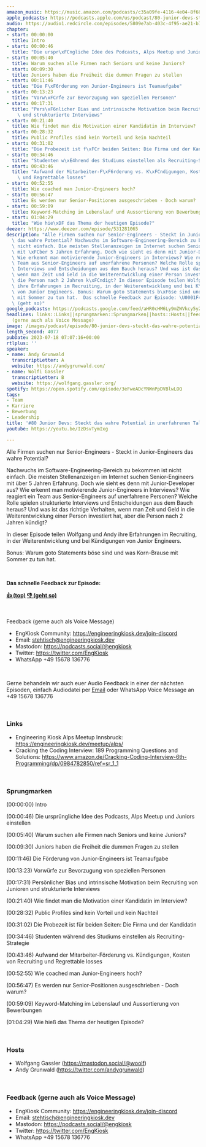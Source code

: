```yaml
---
amazon_music: https://music.amazon.com/podcasts/c35a09fe-4116-4e04-8f68-77d61b112e46/episodes/79f0c2a2-ed07-4b0b-bf64-c662c83a7879/engineering-kiosk-80-junior-devs-steckt-das-wahre-potential-in-unerfahrenen-talenten
apple_podcasts: https://podcasts.apple.com/us/podcast/80-junior-devs-steckt-das-wahre-potential-in-unerfahrenen/id1603082924?i=1000621483681&uo=4
audio: https://audio1.redcircle.com/episodes/5809e7ab-403c-4f95-ae21-b7b0b1f2128a/stream.mp3
chapter:
- start: 00:00:00
  title: Intro
- start: 00:00:46
  title: "Die urspr\xFCngliche Idee des Podcasts, Alps Meetup und Juniors einstellen"
- start: 00:05:40
  title: Warum suchen alle Firmen nach Seniors und keine Juniors?
- start: 00:09:30
  title: Juniors haben die Freiheit die dummen Fragen zu stellen
- start: 00:11:46
  title: "Die F\xF6rderung von Junior-Engineers ist Teamaufgabe"
- start: 00:13:23
  title: "Vorw\xFCrfe zur Bevorzugung von speziellen Personen"
- start: 00:17:31
  title: "Pers\xF6nlicher Bias und intrinsische Motivation beim Recruiting von Junioren\
    \ und strukturierte Interviews"
- start: 00:21:40
  title: Wie findet man die Motivation einer Kandidatin im Interview?
- start: 00:28:32
  title: Public Profiles sind kein Vorteil und kein Nachteil
- start: 00:31:02
  title: "Die Probezeit ist f\xFCr beiden Seiten: Die Firma und der Kandidatin"
- start: 00:34:46
  title: "Studenten w\xE4hrend des Studiums einstellen als Recruiting-Strategie"
- start: 00:43:46
  title: "Aufwand der Mitarbeiter-F\xF6rderung vs. K\xFCndigungen, Kosten von Recruiting\
    \ und Regrettable losses"
- start: 00:52:55
  title: Wie coached man Junior-Engineers hoch?
- start: 00:56:47
  title: Es werden nur Senior-Positionen ausgeschrieben - Doch warum?
- start: 00:59:09
  title: Keyword-Matching im Lebenslauf und Aussortierung von Bewerbungen
- start: 01:04:29
  title: "Wie hie\xDF das Thema der heutigen Episode?"
deezer: https://www.deezer.com/episode/531281065
description: "Alle Firmen suchen nur Senior-Engineers - Steckt in Junior-Engineers\
  \ das wahre Potential? Nachwuchs im Software-Engineering-Bereich zu bekommen ist\
  \ nicht einfach. Die meisten Stellenanzeigen im Internet suchen Senior-Engineers\
  \ mit \xFCber 5 Jahren Erfahrung. Doch wie sieht es denn mit Junior-Developer aus?\
  \ Wie erkennt man motivierende Junior-Engineers in Interviews? Wie reagiert ein\
  \ Team aus Senior-Engineers auf unerfahrene Personen? Welche Rolle spielen strukturierte\
  \ Interviews und Entscheidungen aus dem Bauch heraus? Und was ist das richtige Verhalten,\
  \ wenn man Zeit und Geld in die Weiterentwicklung einer Person investiert hat, aber\
  \ die Person nach 2 Jahren k\xFCndigt? In dieser Episode teilen Wolfgang und Andy\
  \ ihre Erfahrungen im Recruiting, in der Weiterentwicklung und bei K\xFCndigungen\
  \ von Junior Engineers. Bonus: Warum goto Statements b\xF6se sind und was Korn-Brause\
  \ mit Sommer zu tun hat.  Das schnelle Feedback zur Episode: \U0001F44D (top)  \U0001F44E\
  \ (geht so)"
google_podcasts: https://podcasts.google.com/feed/aHR0cHM6Ly9mZWVkcy5yZWRjaXJjbGUuY29tLzBlY2ZkZmQ3LWZkYTEtNGMzZC05NTE1LTQ3NjcyN2Y5ZGY1ZQ/episode/YTliZjkxZWMtM2NkMi00MWNkLTk1ZTEtYTBjNjQ1ZDQxZTdh?sa=X&ved=2ahUKEwik8IO53peAAxUOoWoFHQicC9IQkfYCegQIARAF
headlines: links::Links||sprungmarken::Sprungmarken||hosts::Hosts||feedback-gerne-auch-als-voice-message::Feedback
  (gerne auch als Voice Message)
image: /images/podcast/episode/80-junior-devs-steckt-das-wahre-potential-in-unerfahrenen-talenten.jpg
length_second: 4077
pubDate: 2023-07-18 07:07:16+00:00
rtlplus: ''
speaker:
- name: Andy Grunwald
  transcriptLetter: A
  website: https://andygrunwald.com/
- name: Wolfi Gassler
  transcriptLetter: B
  website: https://wolfgang.gassler.org/
spotify: https://open.spotify.com/episode/3eFweADcYNWnPpDVBlwLOQ
tags:
- Team
- Karriere
- Bewerbung
- Leadership
title: '#80 Junior Devs: Steckt das wahre Potential in unerfahrenen Talenten?'
youtube: https://youtu.be/IzDsvTymIxg

---
```

<p>Alle Firmen suchen nur Senior-Engineers - Steckt in Junior-Engineers das wahre Potential?</p><p>Nachwuchs im Software-Engineering-Bereich zu bekommen ist nicht einfach. Die meisten Stellenanzeigen im Internet suchen Senior-Engineers mit über 5 Jahren Erfahrung. Doch wie sieht es denn mit Junior-Developer aus? Wie erkennt man motivierende Junior-Engineers in Interviews? Wie reagiert ein Team aus Senior-Engineers auf unerfahrene Personen? Welche Rolle spielen strukturierte Interviews und Entscheidungen aus dem Bauch heraus? Und was ist das richtige Verhalten, wenn man Zeit und Geld in die Weiterentwicklung einer Person investiert hat, aber die Person nach 2 Jahren kündigt?</p><p>In dieser Episode teilen Wolfgang und Andy ihre Erfahrungen im Recruiting, in der Weiterentwicklung und bei Kündigungen von Junior Engineers.</p><p>Bonus: Warum goto Statements böse sind und was Korn-Brause mit Sommer zu tun hat.</p><p><br></p><p><strong>Das schnelle Feedback zur Episode:</strong></p><p><a href="https://api.openpodcast.dev/feedback/80/upvote" rel="nofollow"><strong>👍 (top)</strong></a><strong>  </strong><a href="https://api.openpodcast.dev/feedback/80/downvote" rel="nofollow"><strong>👎 (geht so)</strong></a></p><p><br></p><p>Feedback (gerne auch als Voice Message)</p><ul><li>EngKiosk Community: <a href="https://engineeringkiosk.dev/join-discord">https://engineeringkiosk.dev/join-discord</a> </li><li>Email: <a href="mailto:stehtisch@engineeringkiosk.dev" rel="nofollow">stehtisch@engineeringkiosk.dev</a></li><li>Mastodon: <a href="https://podcasts.social/@engkiosk" rel="nofollow">https://podcasts.social/@engkiosk</a></li><li>Twitter: <a href="https://twitter.com/EngKiosk" rel="nofollow">https://twitter.com/EngKiosk</a></li><li>WhatsApp +49 15678 136776</li></ul><p><br></p><p>Gerne behandeln wir auch euer Audio Feedback in einer der nächsten Episoden, einfach Audiodatei per <a href="https://engineeringkiosk.dev/kontakt/">Email</a> oder WhatsApp Voice Message an +49 15678 136776</p><p><br></p><h3 id="links">Links</h3><ul><li>Engineering Kiosk Alps Meetup Innsbruck: <a href="https://engineeringkiosk.dev/meetup/alps/">https://engineeringkiosk.dev/meetup/alps/</a></li><li>Cracking the Coding Interview: 189 Programming Questions and Solutions: <a href="https://www.amazon.de/Cracking-Coding-Interview-6th-Programming/dp/0984782850/ref=sr_1_1" rel="nofollow">https://www.amazon.de/Cracking-Coding-Interview-6th-Programming/dp/0984782850/ref=sr_1_1</a></li></ul><p><br></p><h3 id="sprungmarken">Sprungmarken</h3><p>(00:00:00) Intro</p><p>(00:00:46) Die ursprüngliche Idee des Podcasts, Alps Meetup und Juniors einstellen</p><p>(00:05:40) Warum suchen alle Firmen nach Seniors und keine Juniors?</p><p>(00:09:30) Juniors haben die Freiheit die dummen Fragen zu stellen</p><p>(00:11:46) Die Förderung von Junior-Engineers ist Teamaufgabe</p><p>(00:13:23) Vorwürfe zur Bevorzugung von speziellen Personen</p><p>(00:17:31) Persönlicher Bias und intrinsische Motivation beim Recruiting von Junioren und strukturierte Interviews</p><p>(00:21:40) Wie findet man die Motivation einer Kandidatin im Interview?</p><p>(00:28:32) Public Profiles sind kein Vorteil und kein Nachteil</p><p>(00:31:02) Die Probezeit ist für beiden Seiten: Die Firma und der Kandidatin</p><p>(00:34:46) Studenten während des Studiums einstellen als Recruiting-Strategie</p><p>(00:43:46) Aufwand der Mitarbeiter-Förderung vs. Kündigungen, Kosten von Recruiting und Regrettable losses</p><p>(00:52:55) Wie coached man Junior-Engineers hoch?</p><p>(00:56:47) Es werden nur Senior-Positionen ausgeschrieben - Doch warum?</p><p>(00:59:09) Keyword-Matching im Lebenslauf und Aussortierung von Bewerbungen</p><p>(01:04:29) Wie hieß das Thema der heutigen Episode?</p><p><br></p><h3 id="hosts">Hosts</h3><ul><li>Wolfgang Gassler (<a href="https://mastodon.social/@woolf" rel="nofollow">https://mastodon.social/@woolf</a>)</li><li>Andy Grunwald (<a href="https://twitter.com/andygrunwald" rel="nofollow">https://twitter.com/andygrunwald</a>)</li></ul><p><br></p><h3 id="feedback-gerne-auch-als-voice-message">Feedback (gerne auch als Voice Message)</h3><ul><li>EngKiosk Community: <a href="https://engineeringkiosk.dev/join-discord">https://engineeringkiosk.dev/join-discord</a> </li><li>Email: <a href="mailto:stehtisch@engineeringkiosk.dev" rel="nofollow">stehtisch@engineeringkiosk.dev</a></li><li>Mastodon: <a href="https://podcasts.social/@engkiosk" rel="nofollow">https://podcasts.social/@engkiosk</a></li><li>Twitter: <a href="https://twitter.com/EngKiosk" rel="nofollow">https://twitter.com/EngKiosk</a></li><li>WhatsApp +49 15678 136776</li></ul>